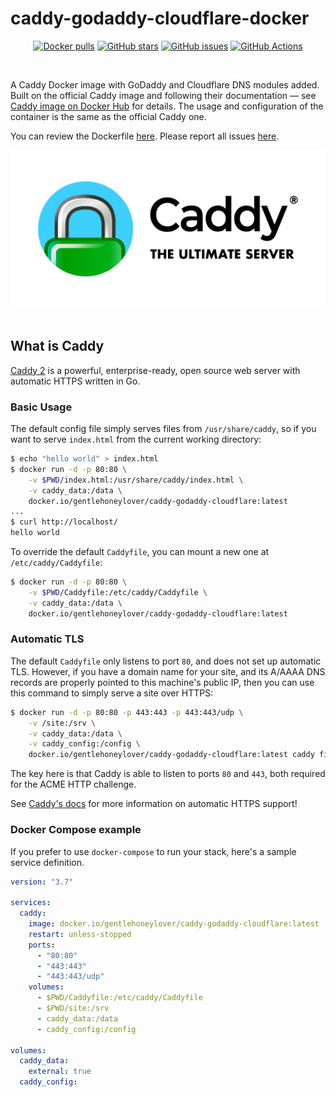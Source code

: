 # caddy-godaddy-cloudflare-docker
<p align="center">
	<a href="https://hub.docker.com/r/gentlehoneylover/caddy-godaddy-cloudflare/"><img alt="Docker pulls" src="https://img.shields.io/docker/pulls/gentlehoneylover/caddy-godaddy-cloudflare?logo=docker&label=Docker%20pulls"></a>
	<a href="https://github.com/GentleHoneyLover/caddy-godaddy-cloudflare-docker"><img alt="GitHub stars" src="https://img.shields.io/github/stars/gentlehoneylover/caddy-godaddy-cloudflare-docker?logo=GitHub&label=GitHub%20stars&color=gold"></a>
	<a href="https://github.com/GentleHoneyLover/caddy-godaddy-cloudflare-docker"><img alt="GitHub issues" src="https://img.shields.io/github/issues/gentlehoneylover/caddy-godaddy-cloudflare-docker?logo=GitHub&label=GitHub%20issues"></a>
	<a href="https://actions-badge.atrox.dev/gentlehoneylover/caddy-godaddy-cloudflare-docker/goto?ref=master"><img alt="GitHub Actions" src="https://img.shields.io/endpoint.svg?url=https%3A%2F%2Factions-badge.atrox.dev%2Fgentlehoneylover%2Fcaddy-godaddy-cloudflare-docker%2Fbadge%3Fref%3Dmaster&style=flat" /></a>
</p><br>

A Caddy Docker image with GoDaddy and Cloudflare DNS modules added. Built on the official Caddy image and following their documentation — see [Caddy image on Docker Hub](https://hub.docker.com/_/caddy) for details. The usage and configuration of the container is the same as the official Caddy one. 

You can review the Dockerfile [here](https://github.com/GentleHoneyLover/caddy-godaddy-cloudflare-docker/blob/master/Dockerfile). Please report all issues [here](https://github.com/GentleHoneyLover/caddy-godaddy-cloudflare-docker/issues).

<p align="center">
  <img width="600" src="https://raw.githubusercontent.com/docker-library/docs/7f3881a28c29ed29bb1a38681b95bd785a8a6da5/caddy/logo.png" alt="Caddy"><br><br>
</p>

## What is Caddy
[Caddy 2](https://caddyserver.com) is a powerful, enterprise-ready, open source web server with automatic HTTPS written in Go.

### Basic Usage
The default config file simply serves files from `/usr/share/caddy`, so if you want to serve `index.html` from the current working directory:

```sh
$ echo "hello world" > index.html
$ docker run -d -p 80:80 \
    -v $PWD/index.html:/usr/share/caddy/index.html \
    -v caddy_data:/data \
    docker.io/gentlehoneylover/caddy-godaddy-cloudflare:latest
...
$ curl http://localhost/
hello world
```


To override the default `Caddyfile`, you can mount a new one at `/etc/caddy/Caddyfile`:
```sh
$ docker run -d -p 80:80 \
    -v $PWD/Caddyfile:/etc/caddy/Caddyfile \
    -v caddy_data:/data \
    docker.io/gentlehoneylover/caddy-godaddy-cloudflare:latest
```

### Automatic TLS

The default `Caddyfile` only listens to port `80`, and does not set up automatic TLS. However, if you have a domain name for your site, and its A/AAAA DNS records are properly pointed to this machine's public IP, then you can use this command to simply serve a site over HTTPS:

```sh
$ docker run -d -p 80:80 -p 443:443 -p 443:443/udp \
    -v /site:/srv \
    -v caddy_data:/data \
    -v caddy_config:/config \
    docker.io/gentlehoneylover/caddy-godaddy-cloudflare:latest caddy file-server --domain example.com
```

The key here is that Caddy is able to listen to ports `80` and `443`, both required for the ACME HTTP challenge.

See [Caddy's docs](https://caddyserver.com/docs/automatic-https) for more information on automatic HTTPS support!

### Docker Compose example

If you prefer to use `docker-compose` to run your stack, here's a sample service definition.

```yaml
version: "3.7"

services:
  caddy:
    image: docker.io/gentlehoneylover/caddy-godaddy-cloudflare:latest
    restart: unless-stopped
    ports:
      - "80:80"
      - "443:443"
      - "443:443/udp"
    volumes:
      - $PWD/Caddyfile:/etc/caddy/Caddyfile
      - $PWD/site:/srv
      - caddy_data:/data
      - caddy_config:/config

volumes:
  caddy_data:
    external: true
  caddy_config:
```
